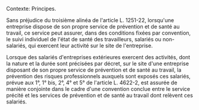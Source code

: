 Contexte: Principes.

Sans préjudice du troisième alinéa de l'article L. 1251-22, lorsqu'une entreprise dispose de son propre service de prévention et de santé au travail, ce service peut assurer, dans des conditions fixées par convention, le suivi individuel de l'état de santé des travailleurs, salariés ou non-salariés, qui exercent leur activité sur le site de l'entreprise.

Lorsque des salariés d'entreprises extérieures exercent des activités, dont la nature et la durée sont précisées par décret, sur le site d'une entreprise disposant de son propre service de prévention et de santé au travail, la prévention des risques professionnels auxquels sont exposés ces salariés, prévue aux 1°, 1° bis, 2°, 4° et 5° de l'article L. 4622-2, est assurée de manière conjointe dans le cadre d'une convention conclue entre le service précité et les services de prévention et de santé au travail dont relèvent ces salariés.